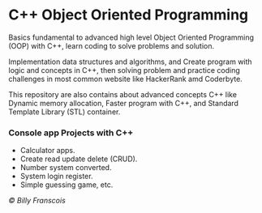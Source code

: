 # C++ Object Oriented Programming

Basics fundamental to advanced high level Object Oriented Programming (OOP) with C++, learn coding to solve problems and solution.

Implementation data structures and algorithms, and Create program with logic and concepts in C++, then solving problem and practice coding challenges in most common website like HackerRank amd Coderbyte.

This repository are also contains about advanced concepts C++ like Dynamic memory allocation, Faster program with C++, and Standard Template Library (STL) container.

### Console app Projects with C++

- Calculator apps.
- Create read update delete (CRUD).
- Number system converted.
- System login register.
- Simple guessing game, etc.

<i> © Billy Franscois </i>